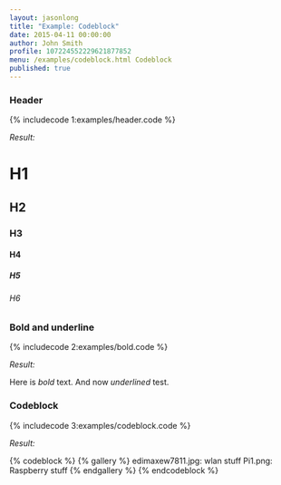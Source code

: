 ```yaml
---
layout: jasonlong
title: "Example: Codeblock"
date: 2015-04-11 00:00:00
author: John Smith
profile: 107224552229621877852
menu: /examples/codeblock.html Codeblock
published: true
---
```


### Header

{% includecode 1:examples/header.code %}

*Result:*

# H1
## H2
### H3
#### H4
##### H5
###### H6

### Bold and underline 

{% includecode 2:examples/bold.code %}

*Result:*

Here is *bold* text. 
And now _underlined_ test.

### Codeblock

{% includecode 3:examples/codeblock.code %}

*Result:*

{% codeblock %}
{% gallery %}
edimaxew7811.jpg: wlan stuff
Pi1.png: Raspberry stuff
{% endgallery %}
{% endcodeblock %}

